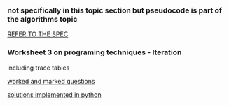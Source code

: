 ### not specifically in this topic section but pseudocode is part of the algorithms topic

[REFER TO THE SPEC](https://github.com/JachymT/a-level-cs-blog/blob/main/Algorithms%20and%20programming/2.2.1/Pseudocode/README.md)

### Worksheet 3 on programing techniques - Iteration
including trace tables
 
[worked and marked questions](https://github.com/JachymT/a-level-cs-blog/blob/main/Algorithms%20and%20programming/2.2.1/Pseudocode/worksheet.pdf)

[solutions implemented in python](https://github.com/JachymT/a-level-cs-blog/blob/main/Algorithms%20and%20programming/2.2.1/Pseudocode/tasks.py)
